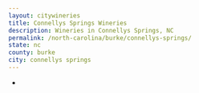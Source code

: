 ```yaml
---
layout: citywineries
title: Connellys Springs Wineries
description: Wineries in Connellys Springs, NC
permalink: /north-carolina/burke/connellys-springs/
state: nc
county: burke
city: connellys springs
---
```

-

